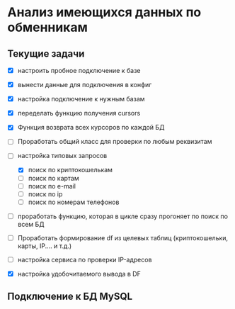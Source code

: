 # Анализ имеющихся данных по обменникам

## Текущие задачи
 - [x] настроить пробное подключение к базе
 - [x] вынести данные для подключения в конфиг
 - [x] настройка подключение к нужным базам
 - [x] переделать функцию получения cursors
 - [x] Функция возврата всех курсоров по каждой БД
 - [ ] Проработать общий класс для проверки по любым реквизитам
 - [ ] настройка типовых запросов
   - [x] поиск по криптокошелькам
    - [ ] поиск по картам
    - [ ] поиск по e-mail
    - [ ] поиск по ip
    - [ ] поиск по номерам телефонов
 - [ ] проработать функцию, которая в цикле сразу прогоняет по поиск по всем БД
 - [ ] Проработать формирование df из целевых таблиц (криптокошельки, карты, IP.... и т.д.)
 - [ ] настройка сервиса по проверки IP-адресов
 - [x] настройка удобочитаемого вывода в DF



## Подключение к БД MySQL






